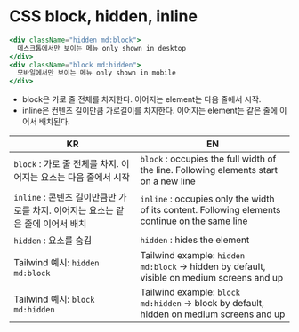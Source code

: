 # CSS block, hidden, inline

```jsx
<div className="hidden md:block">
  데스크톱에서만 보이는 메뉴 only shown in desktop
</div>
<div className="block md:hidden">
  모바일에서만 보이는 메뉴 only shown in mobile
</div>
```

- block은 가로 줄 전체를 차지한다. 이어지는 element는 다음 줄에서 시작.
- inline은 컨텐츠 길이만큼 가로길이를 차지한다. 이어지는 element는 같은 줄에 이어서 배치된다.

| KR | EN |
| --- | --- |
| `block` : 가로 줄 전체를 차지. 이어지는 요소는 다음 줄에서 시작 | `block` : occupies the full width of the line. Following elements start on a new line |
| `inline` : 콘텐츠 길이만큼만 가로를 차지. 이어지는 요소는 같은 줄에 이어서 배치 | `inline` : occupies only the width of its content. Following elements continue on the same line |
| `hidden` : 요소를 숨김 | `hidden` : hides the element |
| Tailwind 예시: `hidden md:block` | Tailwind example: `hidden md:block` → hidden by default, visible on medium screens and up |
| Tailwind 예시: `block md:hidden` | Tailwind example: `block md:hidden` → block by default, hidden on medium screens and up |